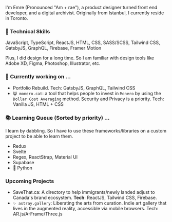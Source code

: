 I'm Emre (Pronounced "Am + rae"), a product designer turned front end developer, and a digital archivist. Originally from Istanbul, I currently reside in Toronto. 

### 📐 Technical Skills
JavaScript, TypeScript, ReactJS, HTML, CSS, SASS/SCSS, Tailwind CSS, GatsbyJS, GraphQL, Firebase, Framer Motion

Plus, I did design for a long time. So I am familiar with design tools like Adobe XD, Figma, Photoshop, Illustrator, etc.

### 🔭 Currently working on ...
  - Portfolio Rebuild. Tech: GatsbyJS, GraphQL, Tailwind CSS
  - `😺 monero.cat`: a tool that helps people to invest in `Monero` by using the `Dollar Cost Averaging` method. Security and Privacy is a priority. Tech: Vanilla JS, HTML + CSS

### 📚 Learning Queue (Sorted by priority) ...
I learn by dabbling. So I have to use these frameworks/libraries on a custom project to be able to learn them.
  - Redux
  - Svelte
  - Regex, ReactStrap, Material UI
  - Supabase
  - 🐍 Python

### Upcoming Projects
  - SaveThat.ca: A directory to help immigrants/newly landed adjust to Canada's brand ecosystem. **Tech**: ReactJS, Tailwind CSS, Firebase.
  - `✨ astray.gallery`: Liberating the arts from curation. Indie art gallery that lives in the augmented reality, accessible via mobile browsers. Tech: AR.js/A-Frame/Three.js
